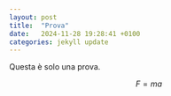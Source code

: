 ```yaml
---
layout: post
title:  "Prova"
date:   2024-11-28 19:28:41 +0100
categories: jekyll update
---
```

Questa è solo una prova.

$$
F = ma
$$
